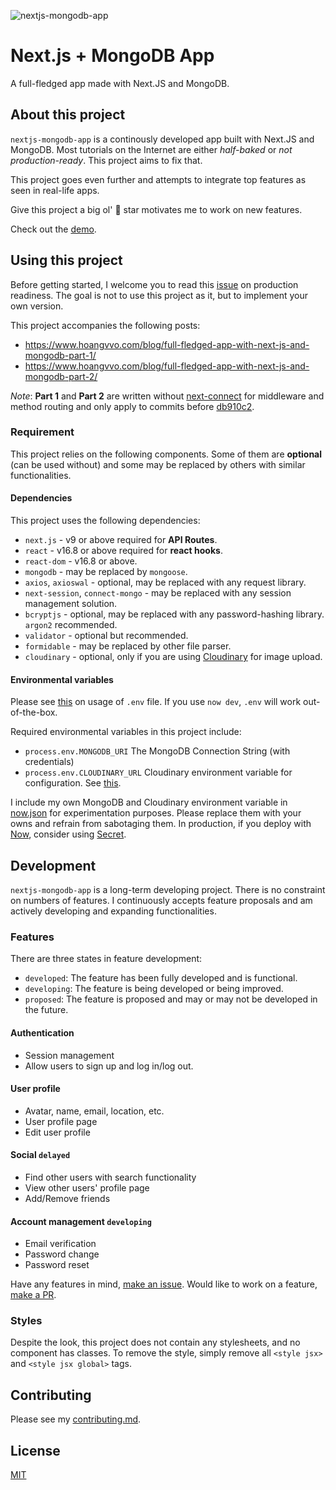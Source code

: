 ![nextjs-mongodb-app](https://repository-images.githubusercontent.com/201392697/5d392300-eef3-11e9-8e20-53310193fbfd)

# Next.js + MongoDB App

A full-fledged app made with Next.JS and MongoDB.

## About this project

`nextjs-mongodb-app` is a continously developed app built with Next.JS and MongoDB. Most tutorials on the Internet are either _half-baked_ or _not production-ready_. This project aims to fix that.

This project goes even further and attempts to integrate top features as seen in real-life apps.

Give this project a big ol' 🌟 star motivates me to work on new features.

Check out the [demo](https://nextjs-mongodb-app.hoangvvo.now.sh/).

## Using this project

Before getting started, I welcome you to read this [issue](https://github.com/hoangvvo/nextjs-mongodb-app/issues/13) on production readiness. The goal is not to use this project as it, but to implement your own version.

This project accompanies the following posts:

- https://www.hoangvvo.com/blog/full-fledged-app-with-next-js-and-mongodb-part-1/
- https://www.hoangvvo.com/blog/full-fledged-app-with-next-js-and-mongodb-part-2/

*Note*: **Part 1** and **Part 2** are written without [next-connect](https://www.npmjs.com/package/next-connect) for middleware and method routing and only apply to commits before [db910c2](https://github.com/hoangvvo/nextjs-mongodb-app/commit/db910c259adb96494156b467834c65075ca90714).

### Requirement

This project relies on the following components. Some of them are **optional** (can be used without) and some may be replaced by others with similar functionalities.

#### Dependencies

This project uses the following dependencies:

- `next.js` - v9 or above required for **API Routes**.
- `react` - v16.8 or above required for **react hooks**.
- `react-dom` - v16.8 or above.
- `mongodb` - may be replaced by `mongoose`.
- `axios`, `axioswal` - optional, may be replaced with any request library.
- `next-session`, `connect-mongo` - may be replaced with any session management solution.
- `bcryptjs` - optional, may be replaced with any password-hashing library. `argon2` recommended.
- `validator` - optional but recommended.
- `formidable` - may be replaced by other file parser.
- `cloudinary` - optional, only if you are using [Cloudinary](https://cloudinary.com) for image upload.

#### Environmental variables

Please see [this](https://www.hoangvvo.com/blog/full-fledged-app-with-next-js-and-mongodb-part-1/#environmental-variables) on usage of `.env` file. If you use `now dev`, `.env` will work out-of-the-box.

Required environmental variables in this project include:

- `process.env.MONGODB_URI` The MongoDB Connection String (with credentials)
- `process.env.CLOUDINARY_URL` Cloudinary environment variable for configuration. See [this](https://cloudinary.com/documentation/node_integration#configuration "Cloudinary Configuration").

I include my own MongoDB and Cloudinary environment variable in [now.json](now.json) for experimentation purposes. Please replace them with your owns and refrain from sabotaging them. In production, if you deploy with [Now](https://zeit.co/), consider using [Secret](https://zeit.co/docs/v2/environment-variables-and-secrets).

## Development

`nextjs-mongodb-app` is a long-term developing project. There is no constraint on numbers of features. I continuously accepts feature proposals and am actively developing and expanding functionalities.

### Features

There are three states in feature development:

- `developed`: The feature has been fully developed and is functional.
- `developing`: The feature is being developed or being improved.
- `proposed`: The feature is proposed and may or may not be developed in the future.

#### Authentication

- Session management
- Allow users to sign up and log in/log out.

#### User profile

- Avatar, name, email, location, etc.
- User profile page
- Edit user profile

#### Social `delayed`

- Find other users with search functionality
- View other users' profile page
- Add/Remove friends

#### Account management `developing`

- Email verification
- Password change
- Password reset

Have any features in mind, [make an issue](https://github.com/hoangvvo/nextjs-mongodb-app/issues). Would like to work on a feature, [make a PR](https://github.com/hoangvvo/nextjs-mongodb-app/pulls).

### Styles

Despite the look, this project does not contain any stylesheets, and no component has classes. To remove the style, simply remove all `<style jsx>` and `<style jsx global>` tags.

## Contributing

Please see my [contributing.md](contributing.md).

## License

[MIT](LICENSE)
